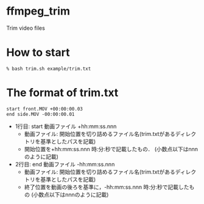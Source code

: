 # ffmpeg_trim
Trim video files

# How to start
```
% bash trim.sh example/trim.txt
```

# The format of trim.txt
```
start front.MOV +00:00:00.03
end side.MOV -00:00:00.01
```

- 1行目: start 動画ファイル +hh:mm:ss.nnn
    - 動画ファイル: 開始位置を切り詰めるファイル名(trim.txtがあるディレクトリを基準としたパスを記載)
    - 開始位置を+hh:mm:ss.nnn 時:分:秒で記載したもの． (小数点以下はnnnのように記載)
- 2行目: end 動画ファイル -hh:mm:ss.nnn
    - 動画ファイル: 開始位置を切り詰めるファイル名(trim.txtがあるディレクトリを基準としたパスを記載)
    - 終了位置を動画の後ろを基準に，-hh:mm:ss.nnn 時:分:秒で記載したもの (小数点以下はnnnのように記載)
